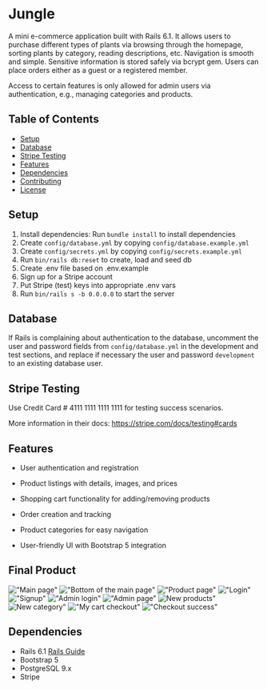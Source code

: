 # Jungle

A mini e-commerce application built with Rails 6.1. It allows users to purchase different types of plants via browsing through the homepage, sorting plants by category, reading descriptions, etc. Navigation is smooth and simple. Sensitive information is stored safely via bcrypt gem. Users can place orders either as a guest or a registered member.

Access to certain features is only allowed for admin users via authentication, e.g., managing categories and products.

## Table of Contents

- [Setup](#setup)
- [Database](#database)
- [Stripe Testing](#stripe-testing)
- [Features](#features)
- [Dependencies](#dependencies)
- [Contributing](#contributing)
- [License](#license)

## Setup

1. Install dependencies: Run `bundle install` to install dependencies
2. Create `config/database.yml` by copying `config/database.example.yml`
3. Create `config/secrets.yml` by copying `config/secrets.example.yml`
4. Run `bin/rails db:reset` to create, load and seed db
5. Create .env file based on .env.example
6. Sign up for a Stripe account
7. Put Stripe (test) keys into appropriate .env vars
8. Run `bin/rails s -b 0.0.0.0` to start the server

## Database

If Rails is complaining about authentication to the database, uncomment the user and password fields from `config/database.yml` in the development and test sections, and replace if necessary the user and password `development` to an existing database user.

## Stripe Testing

Use Credit Card # 4111 1111 1111 1111 for testing success scenarios.

More information in their docs: <https://stripe.com/docs/testing#cards>

## Features

- User authentication and registration

- Product listings with details, images, and prices

- Shopping cart functionality for adding/removing products

- Order creation and tracking

- Product categories for easy navigation

- User-friendly UI with Bootstrap 5 integration


## Final Product
!["Main page"](/img/main.jpg)
!["Bottom of the main page"](/img/bottom.jpg)
!["Product page"](/img/productPage.jpg)
!["Login"](/img/login.jpg)
!["Signup"](/img/signup.jpg)
!["Admin login"](/img/adminLogin.jpg)
!["Admin page"](/img/adminDash.jpg)
![New products"](/img/newProduct.jpg)
![New category"](/img/newCategory.jpg)
!["My cart checkout"](/img/checkout.jpg)
!["Checkout success"](/img/checkoutSuccess.jpg)

## Dependencies

- Rails 6.1 [Rails Guide](http://guides.rubyonrails.org/v6.1/)
- Bootstrap 5
- PostgreSQL 9.x
- Stripe
